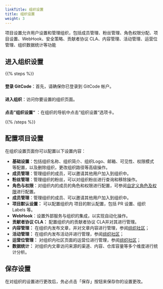```yaml
---
linkTitle: 组织设置
title: 组织设置
weight: 3
---
```

项目设置允许用户设置和管理组织，包括成员管理、粉丝管理、角色权限分配、项目设置、WebHook、安全策略、贡献者协议 CLA、内容管理、活动管理、运营位管理、组织数据统计等功能

## 进入组织设置
{{% steps %}}

###
**登录 GitCode**：首先，请确保你已登录到 GitCode 帐户。

###
**进入组织**：访问你要设置的组织页面。

###
**点击”组织设置“** ：在组织的导航中点击”组织设置“选项卡。

{{% /steps %}}

## 配置项目设置

在组织设置页面你可以配置以下设置内容：

* **基础设置**：包括组织名称、组织简介、组织Logo、邮箱、可见性、权限模式等配置，以及删除组织，更改组织路径等高级操作。
* **成员管理**：管理组织的成员，可以邀请其他用户加入到组织中。
* **粉丝管理**：管理组织的粉丝，可以对组织粉丝进行查询和移除操作。
* **角色与权限**：对组织内的成员的角色和权限进行配置，可参阅[自定义角色及权限](../permission)进行配置。
* **成员管理**：管理组织的成员、可以邀请其他用户加入到组织中。
* **项目默认设置：** 可以配置组织内 项目的默认配置，包括 PR 设置、组织 Labels 等。
* **WebHook**：设置外部服务与组织的集成，以实现自动化操作。
* **贡献者协议 CLA：** 配置组织内的贡献者协议 CLA并对其进行管理。
* **内容管理：** 在组织内发布文章，并对文章内容进行管理，参阅[组织社区](../devpress)；
* **活动管理：** 在组织内发布活动并进行管理，参阅[组织社区](../devpress)；
* **运营位管理：** 对组织内社区页面的运营位进行管理，参阅[组织社区](../devpress)；
* **数据统计：** 对组织内文章访问来源的渠道、内容、仓库容量等多个维度进行统计分析。

## 保存设置

在对组织的设置进行更改后，务必点击「保存」按钮来保存你的设置更改。